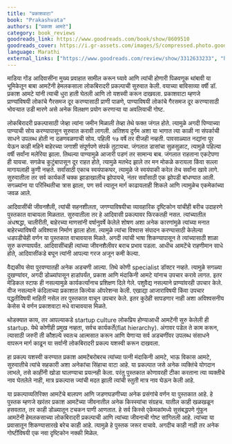 ```yaml
---
title: "प्रकाशवाटा"
book: "Prakashvata"
authors: ["प्रकाश आमटे"]
category: book_reviews
goodreads_link: https://www.goodreads.com/book/show/8609510
goodreads_cover: https://i.gr-assets.com/images/S/compressed.photo.goodreads.com/books/1279689324l/8609510.jpg
language: Marathi
external_links: ["https://www.goodreads.com/review/show/3312633233", "https://www.insidemarathibooks.in/index.php/2020/01/19/review-prakashwata-marathi-book/#comment-319"]
---
```

माडिया गोंड आदिवासींना मुख्य प्रवाहात सामील करून घ्यावे आणि त्यांची होणारी पिळवणूक थांबावी या भूमिकेतून बाबा आमटेंनी हेमलकसाला लोकबिरादरी प्रकल्पाची सुरुवात केली. वयाच्या बाविसाव्या वर्षी डॉ. प्रकाश आमटे यांनी त्याची धुरा हाती घेतली आणि तो यशस्वी करून दाखवला. प्रकाशवाटा म्हणजे प्राण्यांविषयी लोकांचे गैरसमज दूर करण्यासाठी प्राणी पाळणे, पाण्याविषयी लोकांचे गैरसमज दूर करण्यासाठी भोवऱ्यात उडी मारणे असे अनेक विलक्षण प्रयोग करणाऱ्या या अवलियाची गोष्ट.

लोकबिरादरी प्रकल्पासाठी जेव्हा त्यांना जमीन मिळाली तेव्हा तेथे फक्त जंगल होते. त्यामुळे अगदी पिण्याच्या पाण्याची सोय करण्यापासून सुरुवात करावी लागली. अतिशय दुर्गम अशा या भागात त्या काळी ना संपर्काची साधने उपलब्ध होती ना दळणवळणाची सोय. पहिली १७ वर्षे तर वीजही नव्हती. पावसाळ्यात नद्यांना पूर येऊन काही महिने बाहेरच्या जगाशी संपूर्णपणे संपर्क तुटायचा. जंगलात डासांचा सुळसुळाट, त्यामुळे पहिल्या वर्षी सर्वांना मलेरिया झाला. तिथल्या पाण्यामुळे आजारी पडणं तर सामान्य बाब. जंगलात राहताना एकटेपणा ही यायचा. सगळेच कुटुंबापासून दूर राहत होते, त्यामुळे मतभेद झाले तर मन मोकळे करायला किंवा सल्ला मागायलाही कुणी नव्हते. सर्वांसाठी एकाच स्वयंपाकघर, त्यामुळे जे स्वयंपाकी करेल तेच सर्वांना खावे लागे. सुरुवातीला तर सर्व कार्यकर्ते चक्क झाडाखालीच झोपायचे, नंतर सर्वांसाठी एक झोपडी बांधण्यात आली. सगळ्यांना या परिस्थितीचा त्रास झाला, पण सर्व त्यातून मार्ग काढायलाही शिकले आणि त्यामुळेच एकमेकांच्या जवळ आले.

आदिवासींची जीवनशैली, त्यांची सहनशीलता, जगण्याविषयीचा व्यावहारिक दृष्टिकोन यांचीही बरीच उदाहरणे पुस्तकात वाचायला मिळतात. सुरुवातीला तर हे आदिवासी प्रकल्पावर फिरकतही नसत. त्यांच्यातील अंधश्रद्धा, चालीरीती, बाहेरच्या माणसांनी वर्षानुवर्षे केलेले शोषण अशा अनेक कारणांमुळे त्यांच्या मनात बाहेरच्यांविषयी अविश्वास निर्माण झाला होता. त्यामुळे त्यांचा विश्वास संपादन करण्यासाठी केलेल्या धडपडीचेही वर्णन या पुस्तकात वाचावयास मिळते. अगदी त्यांची भाषा शिकण्यापासून ते त्यांच्यासाठी शाळा सुरु करण्यापर्यंत. आदिवासींचाही त्यांच्या जीवनशैलीवर बराच प्रभाव पडला. आधीच आमटेंचे राहणीमान साधे होते, आदिवासींकडे बघून त्यांनी आपल्या गरज अजून कमी केल्या.

वैद्यकीय सेवा पुरवण्यातही अनेक अडचणी आल्या. तिथे कोणी specialist डॉक्टर नव्हते. त्यामुळे सगळ्या दुखण्यांवर, अगदी डोळ्यांपासून हाडांपर्यंत, प्रकाश आणि मंदाकिनी आमटे यांनाच उपचार करावे लागत. इतर मेडिकल स्टाफ ही नसल्यामुळे कार्यकर्त्यांनाच प्रशिक्षण दिले गेले. पशुवैद्य नसल्याने प्राण्यांवरही उपचार केले. वीज नसल्याने कंदिलाच्या प्रकाशात कित्येक ऑपरेशन्स केली. एखाद्या आजाराविषयी किंवा उपचार पद्धतीविषयी माहिती नसेल तर पुस्तकात वाचून उपचार केले. इतर कुठेही सापडणार नाही अशा अविश्वसनीय केसेस चे वर्णन प्रकाशवाटा मधे वाचावयास मिळते.

थोडक्यात काय, तर आपल्याकडे startup culture लोकप्रिय होण्याआधी आमटेंनी सुरु केलेली ही startup. येथे कोणीही प्रमुख नव्हता, सर्वच कार्यकर्ते(flat hierarchy). अंगावर पडेल ते काम करून, त्यासाठी जरुरी ती कौशल्ये स्वतःच आत्मसात करून आणि येणाऱ्या सर्व अडचणींवर उपलब्ध संसाधने वापरून मार्ग काढून या सर्वानी लोकबिरादरी प्रकल्प यशस्वी करून दाखवला.

हा प्रकल्प यशस्वी करण्यात प्रकाश आमटेंबरोबरच त्यांच्या पत्नी मंदाकिनी आमटे, भाऊ विकास आमटे, सुरुवातीचे त्यांचे सहकारी अशा अनेकांचा सिंहाचा वाटा आहे. या प्रकल्पात जसे अनेक व्यक्तिंचे योगदान लाभले, तसे काहींनी खोडा घालण्याचा प्रयत्नही केला. परंतु पुस्तकात कोणावरही टीका करताना त्या व्यक्तीचे नाव घेतलेले नाही, मात्र प्रकल्पास ज्यांची मदत झाली त्यांची स्तुती मात्र नाव घेऊन केली आहे.

या प्रकल्पाव्यतिरिक्त आमटेंचे बालपण आणि जडणघडणीच्या अनेक प्रसंगांचे वर्णन या पुस्तकात आहे. हे पुस्तक म्हणजे खरंतर प्रकाश आमटेंच्या जीवनातील अनेक किस्स्यांचा संग्रहच. यातील काही खळखळून हसवतात, तर काही डोळ्यातून टचकन पाणी आणतात. हे सर्व किस्से एकेमकांमध्ये सुसंबद्धपणे गुंफून आमटेंनी हेमलकसाच्या लोकबिरादरी प्रकल्पाची आणि त्यांच्या जीवनाची गोष्ट सांगितली आहे. त्यांच्या या प्रवासातून शिकण्यासारखे बरेच काही आहे. त्यामुळे हे पुस्तक जरूर वाचावे. अगदीच काही नाही तर अनेक गोष्टींविषयी एक नवा दृष्टिकोन नक्की मिळेल.

